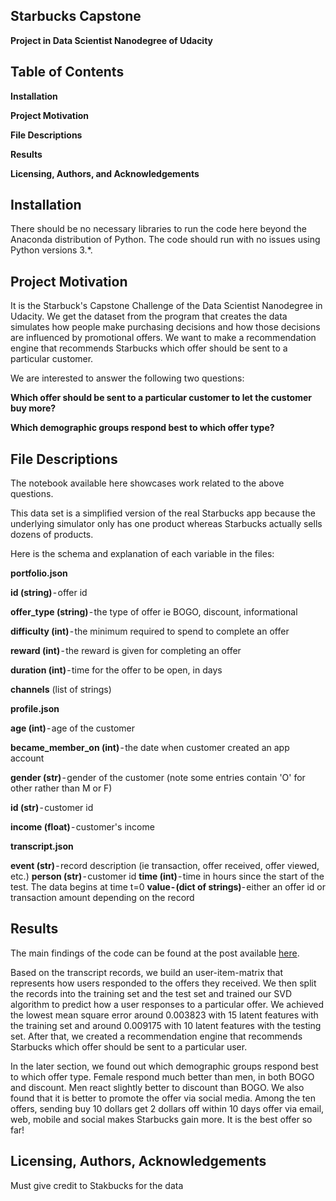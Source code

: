 ## Starbucks Capstone ##
**Project in Data Scientist Nanodegree of Udacity**

## Table of Contents
**Installation**

**Project Motivation**

**File Descriptions**

**Results**

**Licensing, Authors, and Acknowledgements**

## Installation
There should be no necessary libraries to run the code here beyond the Anaconda distribution of Python. The code should run with no issues using Python versions 3.*.

## Project Motivation
It is the Starbuck's Capstone Challenge of the Data Scientist Nanodegree in Udacity. We get the dataset from the program that creates the data simulates how people make purchasing decisions and how those decisions are influenced by promotional offers. We want to make a recommendation engine that recommends Starbucks which offer should be sent to a particular customer.

We are interested to answer the following two questions:

**Which offer should be sent to a particular customer to let the customer buy more?**

**Which demographic groups respond best to which offer type?**

## File Descriptions
The notebook available here showcases work related to the above questions.

This data set is a simplified version of the real Starbucks app because the underlying simulator only has one product whereas Starbucks actually sells dozens of products.

Here is the schema and explanation of each variable in the files:

**portfolio.json**

**id (string)** - offer id

**offer_type (string)** - the type of offer ie BOGO, discount, informational

**difficulty (int)** - the minimum required to spend to complete an offer

**reward (int)** - the reward is given for completing an offer

**duration (int)** - time for the offer to be open, in days

**channels** (list of strings)

**profile.json**

**age (int)** - age of the customer

**became_member_on (int)** - the date when customer created an app account

**gender (str)** - gender of the customer (note some entries contain 'O' for other rather than M or F)

**id (str)** - customer id

**income (float)** - customer's income

**transcript.json**

**event (str)** - record description (ie transaction, offer received, offer viewed, etc.)
**person (str)** - customer id
**time (int)** - time in hours since the start of the test. The data begins at time t=0
**value - (dict of strings)**- either an offer id or transaction amount depending on the record

## Results

The main findings of the code can be found at the post available [here](https://medium.com/@SAUDALSADAN/send-out-a-starbucks-offer-that-you-cannot-resist-b11135d06227).

Based on the transcript records, we build an user-item-matrix that represents how users responded to the offers they received. We then split the records into the training set and the test set and trained our SVD algorithm to predict how a user responses to a particular offer. We achieved the lowest mean square error around 0.003823 with 15 latent features with the training set and around 0.009175 with 10 latent features with the testing set. After that, we created a recommendation engine that recommends Starbucks which offer should be sent to a particular user.

In the later section, we found out which demographic groups respond best to which offer type. Female respond much better than men, in both BOGO and discount. Men react slightly better to discount than BOGO. We also found that it is better to promote the offer via social media. Among the ten offers, sending buy 10 dollars get 2 dollars off within 10 days offer via email, web, mobile and social makes Starbucks gain more. It is the best offer so far!

## Licensing, Authors, Acknowledgements ##
Must give credit to Stakbucks for the data
